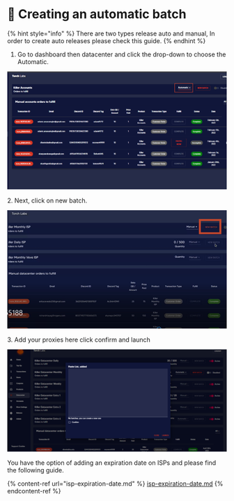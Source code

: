 # 🤖 Creating an automatic batch

{% hint style="info" %}
There are two types release auto and manual, In order to create auto releases please check this guide.
{% endhint %}

1. Go to dashboard then datacenter and click the drop-down to choose the Automatic.

![](<../.gitbook/assets/1 (73).png>)

2\. Next, click on new batch.

![](<../.gitbook/assets/1 (72) (2).png>)

3\. Add your proxies here click confirm and launch

![](<../.gitbook/assets/Screenshot (970).png>)

You have the option of adding an expiration date on ISPs and please find the following guide.

{% content-ref url="isp-expiration-date.md" %}
[isp-expiration-date.md](isp-expiration-date.md)
{% endcontent-ref %}
